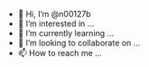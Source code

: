 - 👋 Hi, I’m @n00127b
- 👀 I’m interested in ...
- 🌱 I’m currently learning ...
- 💞️ I’m looking to collaborate on ...
- 📫 How to reach me ...

<!---
n00127b/n00127b is a ✨ special ✨ repository because its `README.md` (this file) appears on your GitHub profile.
You can click the Preview link to take a look at your changes.
--->
